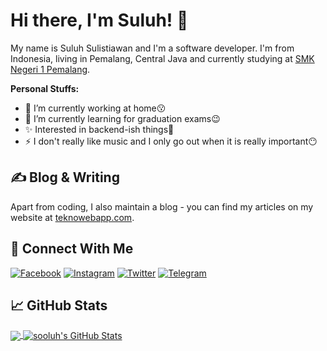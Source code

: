 # Hi there, I'm Suluh! &#x1F44B;
My name is Suluh Sulistiawan and I'm a software developer. I'm from Indonesia, living in Pemalang, Central Java and currently studying at [SMK Negeri 1 Pemalang](https://github.com/smkn1pml).

**Personal Stuffs:**
- &#x1F52D; I’m currently working at home:kissing:
- &#x1F331; I’m currently learning for graduation exams:wink:
- &#x2728; Interested in backend-ish things:zany_face:
- &#x26A1; I don't really like music and I only go out when it is really important:no_mouth:

## &#x270d; Blog & Writing
Apart from coding, I also maintain a blog - you can find my articles on my website at [teknowebapp.com](https://www.teknowebapp.com/profile/4).

<!--
## &#x1F527; Technologies & Tools
[![Operating System](https://img.shields.io/badge/OS-Linux-%23FEBD16?style=for-the-badge&logoColor=white&logo=linux)](https://github.com/sooluh)
[![Code Editor](https://img.shields.io/badge/%20IDE-VS_Code-%230078d7?style=for-the-badge&logoColor=white&logo=visual-studio-code)](https://github.com/sooluh)
[![Front End](https://img.shields.io/badge/HTML5-%23e34c26?style=for-the-badge&logoColor=white&logo=html5)](https://github.com/sooluh)
[![Front End](https://img.shields.io/badge/CSS3-%23264de4?style=for-the-badge&logoColor=white&logo=css3)](https://github.com/sooluh)
[![Front End](https://img.shields.io/badge/JQuery-%230769ad?style=for-the-badge&logoColor=white&logo=jquery)](https://github.com/sooluh)
[![Front End](https://img.shields.io/badge/SCSS-%23c69?style=for-the-badge&logoColor=white&logo=sass)](https://github.com/sooluh)
[![Front End](https://img.shields.io/badge/Bootstrap-%23563d7c?style=for-the-badge&logoColor=white&logo=bootstrap)](https://github.com/sooluh)
[![Language](https://img.shields.io/badge/Code-PHP-%238993be?style=for-the-badge&logoColor=white&logo=php)](https://github.com/sooluh)
[![Language](https://img.shields.io/badge/Code-Java-%23f89820?style=for-the-badge&logoColor=white&logo=java)](https://github.com/sooluh)
[![Language](https://img.shields.io/badge/Code-JavaScript-%23f0db4f?style=for-the-badge&logoColor=white&logo=javascript)](https://github.com/sooluh)
[![Language](https://img.shields.io/badge/Code-TypeScript-%23007acc?style=for-the-badge&logoColor=white&logo=typescript)](https://github.com/sooluh)
[![Language](https://img.shields.io/badge/CodeIgniter-%23dd4814?style=for-the-badge&logoColor=white&logo=codeigniter)](https://github.com/sooluh)
[![Language](https://img.shields.io/badge/Firebase-%23FFA611?style=for-the-badge&logoColor=white&logo=firebase)](https://github.com/sooluh)
[![Language](https://img.shields.io/badge/Ionic-%23498AFF?style=for-the-badge&logoColor=white&logo=ionic)](https://github.com/sooluh)
[![Language](https://img.shields.io/badge/Angular-%23dd1b16?style=for-the-badge&logoColor=white&logo=angular)](https://github.com/sooluh)
[![Language](https://img.shields.io/badge/Shell-Bash-%234eaa25?style=for-the-badge&logoColor=white&logo=gnu-bash)](https://github.com/sooluh)
[![Language](https://img.shields.io/badge/Tools-NPM-%23FFFFFF?style=for-the-badge&logoColor=white&logo=npm)](https://github.com/sooluh)
[![Language](https://img.shields.io/badge/Tools-Git-%23f34f29?style=for-the-badge&logoColor=white&logo=git)](https://github.com/sooluh)
[![Language](https://img.shields.io/badge/Tools-MySQL-%2300758F?style=for-the-badge&logoColor=white&logo=mysql)](https://github.com/sooluh)
[![Language](https://img.shields.io/badge/Tools-SQLite3-blue?style=for-the-badge&logoColor=white&logo=sqlite)](https://github.com/sooluh)
-->

## &#x1F919; Connect With Me
[![Facebook](https://img.shields.io/badge/Facebook-%234267B2.svg?&style=for-the-badge&logo=facebook&logoColor=white)](https://www.facebook.com/suluh.sulistiawan)
[![Instagram](https://img.shields.io/badge/Instagram-%238a3ab9.svg?&style=for-the-badge&logo=instagram&logoColor=white)](https://www.instagram.com/suluh_s)
[![Twitter](https://img.shields.io/badge/Twitter-%2300acee.svg?&style=for-the-badge&logo=twitter&logoColor=white)](https://www.twitter.com/suluh_s)
[![Telegram](https://img.shields.io/badge/Telegram-%230088cc.svg?&style=for-the-badge&logo=telegram&logoColor=white)](https://t.me/suluh_s)

## &#x1f4c8; GitHub Stats
<a href="https://github.com/sooluh">
  <img align="center" src="https://github-readme-stats.vercel.app/api/top-langs/?username=sooluh&layout=compact&hide_border=true&theme=dark" />
</a>
<a href="https://github.com/sooluh">
  <img align="center" src="https://github-readme-stats.vercel.app/api?username=sooluh&count_private=true&show_icons=true&hide_border=true&custom_title=My%20Github%20Stats&include_all_commits=true&hide=issues&theme=dark" alt="sooluh's GitHub Stats" />
</a>
